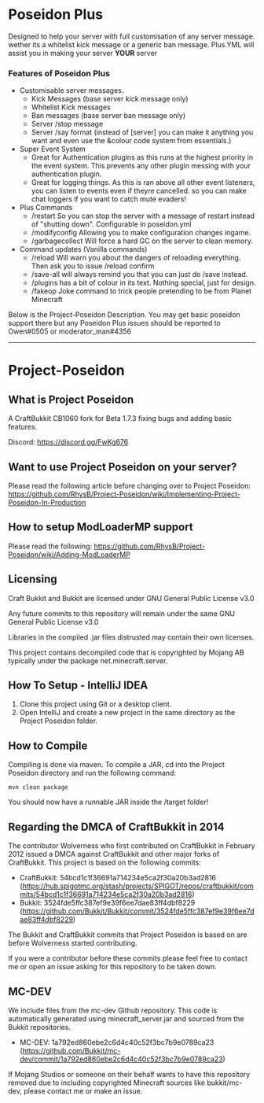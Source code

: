 # Poseidon Plus

Designed to help your server with full customisation of any server message. wether its a whitelist kick message or a generic ban message. Plus.YML will assist you in making your server **YOUR** server

### Features of Poseidon Plus
 - Customisable server messages.
   - Kick Messages (base server kick message only)
   - Whitelist Kick messages
   - Ban messages (base server ban message only)
   - Server /stop message
   - Server /say format (instead of \[server\] you can make it anything you want and even use the &colour code system from essentials.)
 - Super Event System
   - Great for Authentication plugins as this runs at the highest priority in the event system. This prevents any other plugin messing with your authentication plugin.
   - Great for logging things. As this is ran above all other event listeners, you can listen to events even if theyre cancelled. so you can make chat loggers if you want to catch mute evaders!
 - Plus Commands
   - /restart So you can stop the server with a message of restart instead of "shutting down". Configurable in poseidon.yml
   - /modifyconfig Allowing you to make configuration changes ingame. 
   - /garbagecollect Will force a hard GC on the server to clean memory.
 - Command updates (Vanilla commands)
   - /reload Will warn you about the dangers of reloading everything. Then ask you to issue /reload confirm
   - /save-all will always remind you that you can just do /save instead.
   - /plugins has a bit of colour in its text. Nothing special, just for design.
   - /fakeop Joke command to trick people pretending to be from Planet Minecraft

Below is the Project-Poseidon Description. You may get basic poseidon support there but any Poseidon Plus issues should be reported to Owen#0505 or moderator_man#4356








---
# Project-Poseidon
## What is Project Poseidon
A CraftBukkit CB1060 fork for Beta 1.7.3 fixing bugs and adding basic features.

Discord: https://discord.gg/FwKg676

## Want to use Project Poseidon on your server?
Please read the following article before changing over to Project Poseidon: https://github.com/RhysB/Project-Poseidon/wiki/Implementing-Project-Poseidon-In-Production

## How to setup ModLoaderMP support
Please read the following: https://github.com/RhysB/Project-Poseidon/wiki/Adding-ModLoaderMP

## Licensing
Craft Bukkit and Bukkit are licensed under GNU General Public License v3.0

Any future commits to this repository will remain under the same GNU General Public License v3.0

Libraries in the compiled .jar files distrusted may contain their own licenses.

This project contains decompiled code that is copyrighted by Mojang AB typically under the package net.minecraft.server.

## How To Setup - IntelliJ IDEA

1. Clone this project using Git or a desktop client.
2. Open IntelliJ and create a new project in the same directory as the Project Poseidon folder.
   
## How to Compile

Compiling is done via maven. To compile a JAR, cd into the Project Poseidon directory and run the following command:

```
mvn clean package
```

You should now have a runnable JAR inside the /target folder!

## Regarding the DMCA of CraftBukkit in 2014
The contributor Wolverness who first contributed on CraftBukkit in February 2012 issued a DMCA against CraftBukkit and other major forks of CraftBukkit. 
This project is based on the following commits:

* CraftBukkit: 54bcd1c1f36691a714234e5ca2f30a20b3ad2816 (https://hub.spigotmc.org/stash/projects/SPIGOT/repos/craftbukkit/commits/54bcd1c1f36691a714234e5ca2f30a20b3ad2816) 
* Bukkit: 3524fde5ffc387ef9e39f6ee7dae83ff4dbf8229 (https://github.com/Bukkit/Bukkit/commit/3524fde5ffc387ef9e39f6ee7dae83ff4dbf8229)

The Bukkit and CraftBukkit commits that Project Poseidon is based on are before Wolverness started contributing.

If you were a contributor before these commits please feel free to contact me or open an issue asking for this repository to be taken down.

## MC-DEV
We include files from the mc-dev Github repository. This code is automatically generated using minecraft_server.jar and sourced from the Bukkit repositories.
* MC-DEV: 1a792ed860ebe2c6d4c40c52f3bc7b9e0789ca23 (https://github.com/Bukkit/mc-dev/commit/1a792ed860ebe2c6d4c40c52f3bc7b9e0789ca23)

If Mojang Studios or someone on their behalf wants to have this repository removed due to including copyrighted Minecraft sources like bukkit/mc-dev, please contact me or make an issue.
